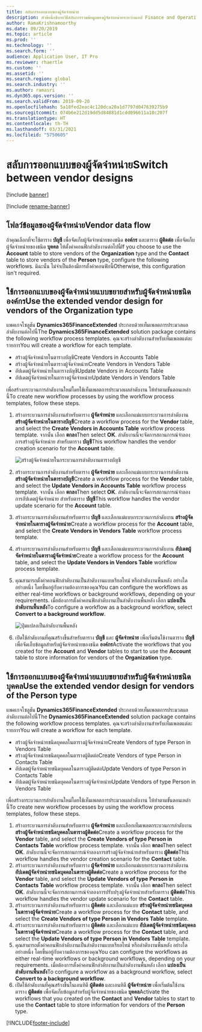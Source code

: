 ```yaml
---
title: สลับการออกแบบของผู้จัดจำหน่าย
description: หัวข้อนี้อธิบายวิธีสลับการรวมข้อมูลของผู้จัดจำหน่ายระหว่างแอป Finance and Operations และ Dataverse
author: RamaKrishnamoorthy
ms.date: 09/20/2019
ms.topic: article
ms.prod: ''
ms.technology: ''
ms.search.form: ''
audience: Application User, IT Pro
ms.reviewer: rhaertle
ms.custom: ''
ms.assetid: ''
ms.search.region: global
ms.search.industry: ''
ms.author: ramasri
ms.dyn365.ops.version: ''
ms.search.validFrom: 2019-09-20
ms.openlocfilehash: 5a18fed2eac4c120dca20a1d7797d047639275b9
ms.sourcegitcommit: 074b6e212d19dd5d84881d1cdd096611a18c207f
ms.translationtype: HT
ms.contentlocale: th-TH
ms.lasthandoff: 03/31/2021
ms.locfileid: "5750605"
---
```

# <a name="switch-between-vendor-designs"></a><span data-ttu-id="042c6-103">สลับการออกแบบของผู้จัดจำหน่าย</span><span class="sxs-lookup"><span data-stu-id="042c6-103">Switch between vendor designs</span></span>

[!include [banner](../../includes/banner.md)]

[!include [rename-banner](~/includes/cc-data-platform-banner.md)]



## <a name="vendor-data-flow"></a><span data-ttu-id="042c6-104">โฟลว์ข้อมูลของผู้จัดจำหน่าย</span><span class="sxs-lookup"><span data-stu-id="042c6-104">Vendor data flow</span></span> 

<span data-ttu-id="042c6-105">ถ้าคุณเลือกที่จะใช้ตาราง **บัญชี** เพื่อจัดเก็บผู้จัดจำหน่ายของชนิด **องค์กร** และตาราง **ผู้ติดต่อ** เพื่อจัดเก็บผู้จัดจำหน่ายของชนิด **บุคคล** ให้ตั้งค่าคอนฟิกลำดับงานต่อไปนี้</span><span class="sxs-lookup"><span data-stu-id="042c6-105">If you choose to use the **Account** table to store vendors of the **Organization** type and the **Contact** table to store vendors of the **Person** type, configure the following workflows.</span></span> <span data-ttu-id="042c6-106">มิฉะนั้น ไม่จำเป็นต้องมีการตั้งค่าคอนฟิกนี้</span><span class="sxs-lookup"><span data-stu-id="042c6-106">Otherwise, this configuration isn't required.</span></span>

## <a name="use-the-extended-vendor-design-for-vendors-of-the-organization-type"></a><span data-ttu-id="042c6-107">ใช้การออกแบบของผู้จัดจำหน่ายแบบขยายสำหรับผู้จัดจำหน่ายชนิดองค์กร</span><span class="sxs-lookup"><span data-stu-id="042c6-107">Use the extended vendor design for vendors of the Organization type</span></span>

<span data-ttu-id="042c6-108">แพคเกจโซลูชัน **Dynamics365FinanceExtended** ประกอบด้วยเท็มเพลตการประมวลผลลำดับงานต่อไปนี้</span><span class="sxs-lookup"><span data-stu-id="042c6-108">The **Dynamics365FinanceExtended** solution package contains the following workflow process templates.</span></span> <span data-ttu-id="042c6-109">คุณจะสร้างลำดับงานสำหรับเท็มเพลตแต่ละรายการ</span><span class="sxs-lookup"><span data-stu-id="042c6-109">You will create a workflow for each template.</span></span>

+ <span data-ttu-id="042c6-110">สร้างผู้จัดจำหน่ายในตารางบัญชี</span><span class="sxs-lookup"><span data-stu-id="042c6-110">Create Vendors in Accounts Table</span></span>
+ <span data-ttu-id="042c6-111">สร้างผู้จัดจำหน่ายในตารางผู้จัดจำหน่าย</span><span class="sxs-lookup"><span data-stu-id="042c6-111">Create Vendors in Vendors Table</span></span>
+ <span data-ttu-id="042c6-112">อัปเดตผู้จัดจำหน่ายในตารางบัญชี</span><span class="sxs-lookup"><span data-stu-id="042c6-112">Update Vendors in Accounts Table</span></span>
+ <span data-ttu-id="042c6-113">อัปเดตผู้จัดจำหน่ายในตารางผู้จัดจำหน่าย</span><span class="sxs-lookup"><span data-stu-id="042c6-113">Update Vendors in Vendors Table</span></span>

<span data-ttu-id="042c6-114">เพื่อสร้างกระบวนการลำดับงานใหม่โดยใช้เท็มเพลตการประมวลผลลำดับงาน ให้ทำตามขั้นตอนเหล่านี้</span><span class="sxs-lookup"><span data-stu-id="042c6-114">To create new workflow processes by using the workflow process templates, follow these steps.</span></span>

1. <span data-ttu-id="042c6-115">สร้างกระบวนการลำดับงานสำหรับตาราง **ผู้จัดจำหน่าย** และเลือกแม่แบบกระบวนการลำดับงาน **สร้างผู้จัดจำหน่ายในตารางบัญชี**</span><span class="sxs-lookup"><span data-stu-id="042c6-115">Create a workflow process for the **Vendor** table, and select the **Create Vendors in Accounts Table** workflow process template.</span></span> <span data-ttu-id="042c6-116">จากนั้น เลือก **ตกลง**</span><span class="sxs-lookup"><span data-stu-id="042c6-116">Then select **OK**.</span></span> <span data-ttu-id="042c6-117">ลำดับงานนี้จะจัดการสถานการณ์จำลองการสร้างผู้จัดจำหน่าย สำหรับตาราง **บัญชี**</span><span class="sxs-lookup"><span data-stu-id="042c6-117">This workflow handles the vendor creation scenario for the **Account** table.</span></span>

    ![สร้างผู้จัดจำหน่ายในกระบวนการลำดับงานตารางบัญชี](media/create_process.png)

2. <span data-ttu-id="042c6-119">สร้างกระบวนการลำดับงานสำหรับตาราง **ผู้จัดจำหน่าย** และเลือกแม่แบบกระบวนการลำดับงาน **สร้างผู้จัดจำหน่ายในตารางบัญชี**</span><span class="sxs-lookup"><span data-stu-id="042c6-119">Create a workflow process for the **Vendor** table, and select the **Update Vendors in Accounts Table** workflow process template.</span></span> <span data-ttu-id="042c6-120">จากนั้น เลือก **ตกลง**</span><span class="sxs-lookup"><span data-stu-id="042c6-120">Then select **OK**.</span></span> <span data-ttu-id="042c6-121">ลำดับงานนี้จะจัดการสถานการณ์จำลองการอัปเดตผู้จัดจำหน่าย สำหรับตาราง **บัญชี**</span><span class="sxs-lookup"><span data-stu-id="042c6-121">This workflow handles the vendor update scenario for the **Account** table.</span></span>
3. <span data-ttu-id="042c6-122">สร้างกระบวนการลำดับงานสำหรับตาราง **บัญชี** และเลือกแม่แบบกระบวนการลำดับงาน **สร้างผู้จัดจำหน่ายในตารางผู้จัดจำหน่าย**</span><span class="sxs-lookup"><span data-stu-id="042c6-122">Create a workflow process for the **Account** table, and select the **Create Vendors in Vendors Table** workflow process template.</span></span>
4. <span data-ttu-id="042c6-123">สร้างกระบวนการลำดับงานสำหรับตาราง **บัญชี** และเลือกแม่แบบกระบวนการลำดับงาน **อัปเดตผู้จัดจำหน่ายในตารางผู้จัดจำหน่าย**</span><span class="sxs-lookup"><span data-stu-id="042c6-123">Create a workflow process for the **Account** table, and select the **Update Vendors in Vendors Table** workflow process template.</span></span>
5. <span data-ttu-id="042c6-124">คุณสามารถตั้งค่าคอนฟิกลำดับงานเป็นลำดับงานแบบเรียลไทม์ หรือลำดับงานพื้นหลัง อย่างใดอย่างหนึ่ง โดยขึ้นอยู่กับความต้องการของคุณ</span><span class="sxs-lookup"><span data-stu-id="042c6-124">You can configure the workflows as either real-time workflows or background workflows, depending on your requirements.</span></span> <span data-ttu-id="042c6-125">เมื่อต้องการตั้งค่าคอนฟิกลำดับงานเป็นลำดับงานพื้นหลัง เลือก **แปลงเป็นลำดับงานพื้นหลัง**</span><span class="sxs-lookup"><span data-stu-id="042c6-125">To configure a workflow as a background workflow, select **Convert to a background workflow**.</span></span>

    ![ปุ่มแปลงเป็นลำดับงานพื้นหลัง](media/background_workflow.png)

6. <span data-ttu-id="042c6-127">เปิดใช้ลำดับงานที่คุณสร้างขึ้นสำหรับตาราง **บัญชี** และ **ผู้จัดจำหน่าย** เพื่อเริ่มต้นใช้งานตาราง **บัญชี** เพื่อจัดเก็บข้อมูลสำหรับผู้จัดจำหน่ายของชนิด **องค์กร**</span><span class="sxs-lookup"><span data-stu-id="042c6-127">Activate the workflows that you created for the **Account** and **Vendor** tables to start to use the **Account** table to store information for vendors of the **Organization** type.</span></span>

## <a name="use-the-extended-vendor-design-for-vendors-of-the-person-type"></a><span data-ttu-id="042c6-128">ใช้การออกแบบของผู้จัดจำหน่ายแบบขยายสำหรับผู้จัดจำหน่ายชนิดบุคคล</span><span class="sxs-lookup"><span data-stu-id="042c6-128">Use the extended vendor design for vendors of the Person type</span></span>

<span data-ttu-id="042c6-129">แพคเกจโซลูชัน **Dynamics365FinanceExtended** ประกอบด้วยเท็มเพลตการประมวลผลลำดับงานต่อไปนี้</span><span class="sxs-lookup"><span data-stu-id="042c6-129">The **Dynamics365FinanceExtended** solution package contains the following workflow process templates.</span></span> <span data-ttu-id="042c6-130">คุณจะสร้างลำดับงานสำหรับเท็มเพลตแต่ละรายการ</span><span class="sxs-lookup"><span data-stu-id="042c6-130">You will create a workflow for each template.</span></span>

+ <span data-ttu-id="042c6-131">สร้างผู้จัดจำหน่ายชนิดบุคคลในตารางผู้จัดจำหน่าย</span><span class="sxs-lookup"><span data-stu-id="042c6-131">Create Vendors of type Person in Vendors Table</span></span>
+ <span data-ttu-id="042c6-132">สร้างผู้จัดจำหน่ายชนิดบุคคลในตารางผู้ติดต่อ</span><span class="sxs-lookup"><span data-stu-id="042c6-132">Create Vendors of type Person in Contacts Table</span></span>
+ <span data-ttu-id="042c6-133">อัปเดตผู้จัดจำหน่ายชนิดบุคคลในตารางผู้ติดต่อ</span><span class="sxs-lookup"><span data-stu-id="042c6-133">Update Vendors of type Person in Contacts Table</span></span>
+ <span data-ttu-id="042c6-134">อัปเดตผู้จัดจำหน่ายชนิดบุคคลในตารางผู้จัดจำหน่าย</span><span class="sxs-lookup"><span data-stu-id="042c6-134">Update Vendors of type Person in Vendors Table</span></span>

<span data-ttu-id="042c6-135">เพื่อสร้างกระบวนการลำดับงานใหม่โดยใช้เท็มเพลตการประมวลผลลำดับงาน ให้ทำตามขั้นตอนเหล่านี้</span><span class="sxs-lookup"><span data-stu-id="042c6-135">To create new workflow processes by using the workflow process templates, follow these steps.</span></span>

1. <span data-ttu-id="042c6-136">สร้างกระบวนการลำดับงานสำหรับตาราง **ผู้จัดจำหน่าย** และเลือกเท็มเพลตกระบวนการลำดับงาน **สร้างผู้จัดจำหน่ายชนิดบุคคลในตารางผู้ติดต่อ**</span><span class="sxs-lookup"><span data-stu-id="042c6-136">Create a workflow process for the **Vendor** table, and select the **Create Vendors of type Person in Contacts Table** workflow process template.</span></span> <span data-ttu-id="042c6-137">จากนั้น เลือก **ตกลง**</span><span class="sxs-lookup"><span data-stu-id="042c6-137">Then select **OK**.</span></span> <span data-ttu-id="042c6-138">ลำดับงานนี้จะจัดการสถานการณ์จำลองการสร้างผู้จัดจำหน่ายสำหรับตาราง **ผู้ติดต่อ**</span><span class="sxs-lookup"><span data-stu-id="042c6-138">This workflow handles the vendor creation scenario for the **Contact** table.</span></span>
2. <span data-ttu-id="042c6-139">สร้างกระบวนการลำดับงานสำหรับตาราง **ผู้จัดจำหน่าย** และเลือกแม่แบบกระบวนการลำดับงาน **อัปเดตผู้จัดจำหน่ายชนิดบุคคลในตารางผู้ติดต่อ**</span><span class="sxs-lookup"><span data-stu-id="042c6-139">Create a workflow process for the **Vendor** table, and select the **Update Vendors of type Person in Contacts Table** workflow process template.</span></span> <span data-ttu-id="042c6-140">จากนั้น เลือก **ตกลง**</span><span class="sxs-lookup"><span data-stu-id="042c6-140">Then select **OK**.</span></span> <span data-ttu-id="042c6-141">ลำดับงานนี้จะจัดการสถานการณ์จำลองการปรับปรุงผู้จัดจำหน่ายสำหรับตาราง **ผู้ติดต่อ**</span><span class="sxs-lookup"><span data-stu-id="042c6-141">This workflow handles the vendor update scenario for the **Contact** table.</span></span>
3. <span data-ttu-id="042c6-142">สร้างกระบวนการลำดับงานสำหรับตาราง **ผู้ติดต่อ** และเลือกแม่แบบ **สร้างผู้จัดจำหน่ายชนิดบุคคลในตารางผู้จัดจำหน่าย**</span><span class="sxs-lookup"><span data-stu-id="042c6-142">Create a workflow process for the **Contact** table, and select the **Create Vendors of type Person in Vendors Table** template.</span></span>
4. <span data-ttu-id="042c6-143">สร้างกระบวนการลำดับงานสำหรับตาราง **ผู้ติดต่อ** และเลือกแม่แบบ **อัปเดตผู้จัดจำหน่ายชนิดบุคคลในตารางผู้จัดจำหน่าย**</span><span class="sxs-lookup"><span data-stu-id="042c6-143">Create a workflow process for the **Contact** table, and select the **Update Vendors of type Person in Vendors Table** template.</span></span>
5. <span data-ttu-id="042c6-144">คุณสามารถตั้งค่าคอนฟิกลำดับงานเป็นลำดับงานแบบเรียลไทม์ หรือลำดับงานพื้นหลัง อย่างใดอย่างหนึ่ง โดยขึ้นอยู่กับความต้องการของคุณ</span><span class="sxs-lookup"><span data-stu-id="042c6-144">You can configure the workflows as either real-time workflows or background workflows, depending on your requirements.</span></span> <span data-ttu-id="042c6-145">เมื่อต้องการตั้งค่าคอนฟิกลำดับงานเป็นลำดับงานพื้นหลัง เลือก **แปลงเป็นลำดับงานพื้นหลัง**</span><span class="sxs-lookup"><span data-stu-id="042c6-145">To configure a workflow as a background workflow, select **Convert to a background workflow**.</span></span>
6. <span data-ttu-id="042c6-146">เปิดใช้ลำดับงานที่คุณสร้างขึ้นในเอนทิตี **ผู้ติดต่อ** และเอนทิตี **ผู้จัดจำหน่าย** เพื่อเริ่มต้นใช้งานตาราง **ผู้ติดต่อ** เพื่อจัดเก็บข้อมูลสำหรับผู้จัดจำหน่ายของชนิด **บุคคล**</span><span class="sxs-lookup"><span data-stu-id="042c6-146">Activate the workflows that you created on the **Contact** and **Vendor** tables to start to use the **Contact** table to store information for vendors of the **Person** type.</span></span>


[!INCLUDE[footer-include](../../../../includes/footer-banner.md)]